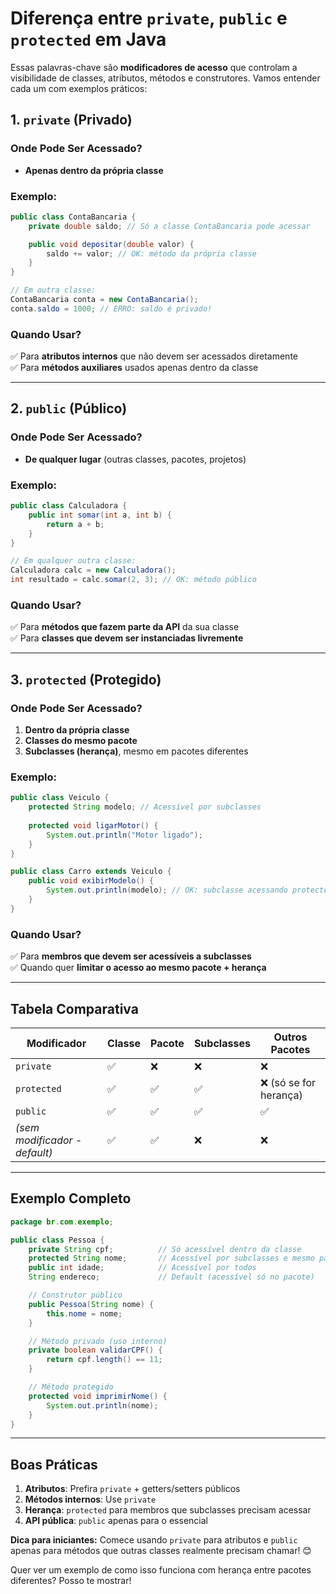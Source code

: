 # **Diferença entre `private`, `public` e `protected` em Java**

Essas palavras-chave são **modificadores de acesso** que controlam a visibilidade de classes, atributos, métodos e construtores. Vamos entender cada um com exemplos práticos:

## **1. `private` (Privado)**
### **Onde Pode Ser Acessado?**
- **Apenas dentro da própria classe**

### **Exemplo:**
```java
public class ContaBancaria {
    private double saldo; // Só a classe ContaBancaria pode acessar

    public void depositar(double valor) {
        saldo += valor; // OK: método da própria classe
    }
}

// Em outra classe:
ContaBancaria conta = new ContaBancaria();
conta.saldo = 1000; // ERRO: saldo é privado!
```

### **Quando Usar?**
✅ Para **atributos internos** que não devem ser acessados diretamente  
✅ Para **métodos auxiliares** usados apenas dentro da classe  

---

## **2. `public` (Público)**
### **Onde Pode Ser Acessado?**
- **De qualquer lugar** (outras classes, pacotes, projetos)

### **Exemplo:**
```java
public class Calculadora {
    public int somar(int a, int b) {
        return a + b;
    }
}

// Em qualquer outra classe:
Calculadora calc = new Calculadora();
int resultado = calc.somar(2, 3); // OK: método público
```

### **Quando Usar?**
✅ Para **métodos que fazem parte da API** da sua classe  
✅ Para **classes que devem ser instanciadas livremente**  

---

## **3. `protected` (Protegido)**
### **Onde Pode Ser Acessado?**
1. **Dentro da própria classe**
2. **Classes do mesmo pacote**
3. **Subclasses (herança)**, mesmo em pacotes diferentes

### **Exemplo:**
```java
public class Veiculo {
    protected String modelo; // Acessível por subclasses
    
    protected void ligarMotor() {
        System.out.println("Motor ligado");
    }
}

public class Carro extends Veiculo {
    public void exibirModelo() {
        System.out.println(modelo); // OK: subclasse acessando protected
    }
}
```

### **Quando Usar?**
✅ Para **membros que devem ser acessíveis a subclasses**  
✅ Quando quer **limitar o acesso ao mesmo pacote + herança**  

---

## **Tabela Comparativa**
| Modificador | Classe | Pacote | Subclasses | Outros Pacotes |
|------------|--------|--------|------------|----------------|
| `private`  | ✅     | ❌     | ❌         | ❌             |
| `protected`| ✅     | ✅     | ✅         | ❌ (só se for herança) |
| `public`   | ✅     | ✅     | ✅         | ✅             |
| *(sem modificador - default)* | ✅ | ✅ | ❌ | ❌ |

---

## **Exemplo Completo**
```java
package br.com.exemplo;

public class Pessoa {
    private String cpf;          // Só acessível dentro da classe
    protected String nome;       // Acessível por subclasses e mesmo pacote
    public int idade;            // Acessível por todos
    String endereco;             // Default (acessível só no pacote)

    // Construtor público
    public Pessoa(String nome) {
        this.nome = nome;
    }

    // Método privado (uso interno)
    private boolean validarCPF() {
        return cpf.length() == 11;
    }

    // Método protegido
    protected void imprimirNome() {
        System.out.println(nome);
    }
}
```

---

## **Boas Práticas**
1. **Atributos**: Prefira `private` + getters/setters públicos  
2. **Métodos internos**: Use `private`  
3. **Herança**: `protected` para membros que subclasses precisam acessar  
4. **API pública**: `public` apenas para o essencial  

**Dica para iniciantes:** Comece usando `private` para atributos e `public` apenas para métodos que outras classes realmente precisam chamar! 😊  

Quer ver um exemplo de como isso funciona com herança entre pacotes diferentes? Posso te mostrar!
